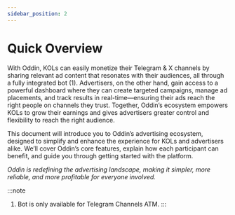 ```yaml
---
sidebar_position: 2
---
```


# Quick Overview

With Oddin, KOLs can easily monetize their Telegram & X channels by sharing relevant ad content that resonates with their audiences, all through a fully integrated bot (1). Advertisers, on the other hand, gain access to a powerful dashboard where they can create targeted campaigns, manage ad placements, and track results in real-time—ensuring their ads reach the right people on channels they trust. Together, Oddin’s ecosystem empowers KOLs to grow their earnings and gives advertisers greater control and flexibility to reach the right audience.

This document will introduce you to Oddin’s advertising ecosystem, designed to simplify and enhance the experience for KOLs and advertisers alike. We’ll cover Oddin’s core features, explain how each participant can benefit, and guide you through getting started with the platform.

_Oddin is redefining the advertising landscape, making it simpler, more reliable, and more profitable for everyone involved._

:::note

1. Bot is only available for Telegram Channels ATM.
   :::
